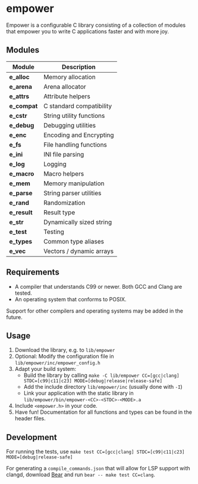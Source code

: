 # empower

Empower is a configurable C library consisting of a collection of modules that empower you to write
C applications faster and with more joy.

## Modules

| Module         | Description              |
| -------------- | ------------------------ |
| **e_alloc**    | Memory allocation        |
| **e_arena**    | Arena allocator          |
| **e_attrs**    | Attribute helpers        |
| **e_compat**   | C standard compatibility |
| **e_cstr**     | String utility functions |
| **e_debug**    | Debugging utilities      |
| **e_enc**      | Encoding and Encrypting  |
| **e_fs**       | File handling functions  |
| **e_ini**      | INI file parsing         |
| **e_log**      | Logging                  |
| **e_macro**    | Macro helpers            |
| **e_mem**      | Memory manipulation      |
| **e_parse**    | String parser utilities  |
| **e_rand**     | Randomization            |
| **e_result**   | Result type              |
| **e_str**      | Dynamically sized string |
| **e_test**     | Testing                  |
| **e_types**    | Common type aliases      |
| **e_vec**      | Vectors / dynamic arrays |

## Requirements

- A compiler that understands C99 or newer. Both GCC and Clang are tested.
- An operating system that conforms to POSIX.

Support for other compilers and operating systems may be added in the future.

## Usage

1. Download the library, e.g. to `lib/empower`
2. Optional: Modify the configuration file in `lib/empower/inc/empower_config.h`
3. Adapt your build system:
   - Build the library by calling `make -C lib/empower CC=[gcc|clang] STDC=[c99|c11|c23] MODE=[debug|release|release-safe]`
   - Add the include directory `lib/empower/inc` (usually done with `-I`)
   - Link your application with the static library in `lib/empower/bin/empower-<CC>-<STDC>-<MODE>.a`
4. Include `<empower.h>` in your code.
5. Have fun! Documentation for all functions and types can be found in the header files.

## Development

For running the tests, use `make test CC=[gcc|clang] STDC=[c99|c11|c23] MODE=[debug|release-safe]`

For generating a `compile_commands.json` that will allow for LSP support with clangd, download
[Bear](https://github.com/rizsotto/Bear) and run `bear -- make test CC=clang`.
